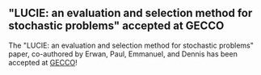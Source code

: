 ## "LUCIE: an evaluation and selection method for stochastic problems" accepted at GECCO

The "LUCIE: an evaluation and selection method for stochastic problems" paper, co-authored by Erwan, Paul, Emmanuel, and Dennis has been accepted at [GECCO](https://gecco-2022.sigevo.org/HomePage)!
